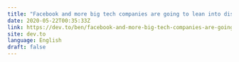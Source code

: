 ```yaml
---
title: "Facebook and more big tech companies are going to lean into distributed work. What is going to suck about this?"
date: 2020-05-22T00:35:33Z
link: https://dev.to/ben/facebook-and-more-big-tech-companies-are-going-to-lean-into-distributed-work-what-is-going-to-suck-about-this-4e4n?utm_medium=RSS&utm_source=news.12bit.vn
site: dev.to
language: English
draft: false
---
```

